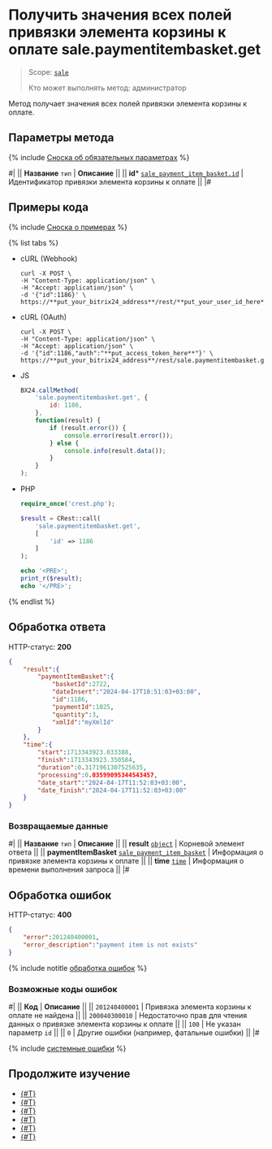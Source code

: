 # Получить значения всех полей привязки элемента корзины к оплате sale.paymentitembasket.get

> Scope: [`sale`](../../scopes/permissions.md)
>
> Кто может выполнять метод: администратор

Метод получает значения всех полей  привязки элемента корзины к оплате.

## Параметры метода

{% include [Сноска об обязательных параметрах](../../../_includes/required.md) %}

#|
|| **Название**
`тип` | **Описание** ||
|| **id***
[`sale_payment_item_basket.id`](../data-types.md) | Идентификатор привязки элемента корзины к оплате ||
|#

## Примеры кода

{% include [Сноска о примерах](../../../_includes/examples.md) %}

{% list tabs %}

- cURL (Webhook)

    ```http
    curl -X POST \
    -H "Content-Type: application/json" \
    -H "Accept: application/json" \
    -d '{"id":1186}' \
    https://**put_your_bitrix24_address**/rest/**put_your_user_id_here**/**put_your_webbhook_here**/sale.paymentitembasket.get
    ```

- cURL (OAuth)

    ```http
    curl -X POST \
    -H "Content-Type: application/json" \
    -H "Accept: application/json" \
    -d '{"id":1186,"auth":"**put_access_token_here**"}' \
    https://**put_your_bitrix24_address**/rest/sale.paymentitembasket.get
    ```

- JS

    ```js
    BX24.callMethod(
        'sale.paymentitembasket.get', {
            id: 1186,
        },
        function(result) {
            if (result.error()) {
                console.error(result.error());
            } else {
                console.info(result.data());
            }
        }
    );
    ```

- PHP

    ```php
    require_once('crest.php');

    $result = CRest::call(
        'sale.paymentitembasket.get',
        [
            'id' => 1186
        ]
    );

    echo '<PRE>';
    print_r($result);
    echo '</PRE>';
    ```

{% endlist %}

## Обработка ответа

HTTP-статус: **200**

```json
{
    "result":{
        "paymentItemBasket":{
            "basketId":2722,
            "dateInsert":"2024-04-17T10:51:03+03:00",
            "id":1186,
            "paymentId":1025,
            "quantity":3,
            "xmlId":"myXmlId"
        }
    },
    "time":{
        "start":1713343923.033388,
        "finish":1713343923.350584,
        "duration":0.3171961307525635,
        "processing":0.03599095344543457,
        "date_start":"2024-04-17T11:52:03+03:00",
        "date_finish":"2024-04-17T11:52:03+03:00"
    }
}
```

### Возвращаемые данные

#|
|| **Название**
`тип` | **Описание** ||
|| **result**
[`object`](../../data-types.md) | Корневой элемент ответа ||
|| **paymentItemBasket**
[`sale_payment_item_basket`](../data-types.md) | Информация о привязке элемента корзины к оплате ||
|| **time**
[`time`](../../data-types.md) | Информация о времени выполнения запроса ||
|#

## Обработка ошибок

HTTP-статус: **400**

```json
{
    "error":201240400001,
    "error_description":"payment item is not exists"
}
```

{% include notitle [обработка ошибок](../../../_includes/error-info.md) %}

### Возможные коды ошибок

#|
|| **Код** | **Описание** ||
|| `201240400001` | Привязка элемента корзины к оплате не найдена ||
|| `200040300010` | Недостаточно прав для чтения данных о привязке элемента корзины к оплате ||
|| `100` | Не указан параметр `id` ||
|| `0` | Другие ошибки (например, фатальные ошибки) ||
|#

{% include [системные ошибки](../../../_includes/system-errors.md) %}

## Продолжите изучение

- [{#T}](./index.md)
- [{#T}](./sale-payment-item-basket-add.md)
- [{#T}](./sale-payment-item-basket-update.md)
- [{#T}](./sale-payment-item-basket-list.md)
- [{#T}](./sale-payment-item-basket-delete.md)
- [{#T}](./sale-payment-item-basket-get-fields.md)